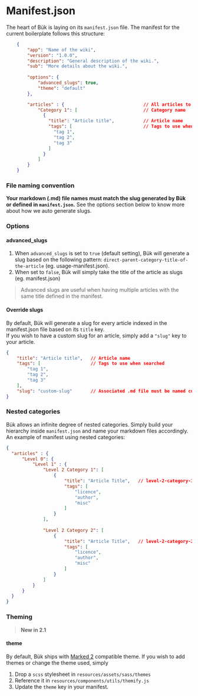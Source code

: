 # Manifest.json

The heart of Bük is laying on its `manifest.json` file. The manifest for the current boilerplate follows this structure:
```json
    {
        "app": "Name of the wiki",
        "version": "1.0.0",
        "description": "General description of the wiki.",
        "sub": "More details about the wiki.",
        
        "options": {
            "advanced_slugs": true,
            "theme": "default"
        },

        "articles" : {                              // All articles to be indexed
            "Category 1": [                         // Category name
              {
                "title": "Article title",           // Article name
                "tags": [                           // Tags to use when searched
                  "tag 1",
                  "tag 2",
                  "tag 3"
                ]
              }
            ]
        }
    }
```

### File naming convention
**Your markdown (.md) file names must match the slug generated by Bük or defined in `manifest.json`.**
See the options section below to know more about how we auto generate slugs.

### Options
#### advanced_slugs
1. When `advanced_slugs` is set to `true` (default setting), Bük will generate a slug based on the following pattern: `direct-parent-category-title-of-the-article` (eg. usage-manifest.json).
2. When set to `false`, Bük will simply take the title of the article as slugs (eg. manifest.json)

> Advanced slugs are useful when having multiple articles with the same title defined in the manifest.

#### Override slugs
By default, Bük will generate a slug for every article indexed in the manifest.json file based on its `title` key.  
If you wish to have a custom slug for an article, simply add a `"slug"` key to your article.
```json
{
    "title": "Article title",   // Article name
    "tags": [                   // Tags to use when searched
        "tag 1",
        "tag 2",
        "tag 3"
    ],
    "slug": "custom-slug"       // Associated .md file must be named custom-slug.md
}
```

### Nested categories
Bük allows an infinite degree of nested categories. Simply build your hierarchy inside `manifest.json` and name your markdown files accordingly. 
An example of manifest using nested categories:
```json
{
  "articles" : {
      "Level 0": {
          "Level 1" : {
              "Level 2 Category 1": [
                  {
                      "title": "Article Title",   // level-2-category-1-article-title.md
                      "tags": [
                          "licence",
                          "author",
                          "misc"
                      ]
                  }
              ],
              
              "Level 2 Category 2": [
                  {
                      "title": "Article Title",   // level-2-category-2-article-title.md
                      "tags": [
                          "licence",
                          "author",
                          "misc"
                      ]
                  }
              ]
          }
      }
  }
}
```

### Theming
> **New in 2.1**  
#### theme
By default, Bük ships with [Marked 2](http://marked2app.com/help/Writing_Custom_CSS.html) compatible theme.
If you wish to add themes or change the theme used, simply 
1) Drop a `scss` stylesheet in `resources/assets/sass/themes`
2) Reference it in `resources/components/utils/themify.js`
3) Update the `theme` key in your manifest.